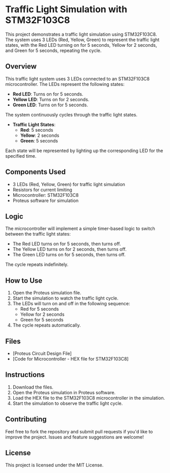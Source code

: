 # Traffic Light Simulation with STM32F103C8

This project demonstrates a traffic light simulation using STM32F103C8. The system uses 3 LEDs (Red, Yellow, Green) to represent the traffic light states, with the Red LED turning on for 5 seconds, Yellow for 2 seconds, and Green for 5 seconds, repeating the cycle.

## Overview

This traffic light system uses 3 LEDs connected to an STM32F103C8 microcontroller. The LEDs represent the following states:
- **Red LED**: Turns on for 5 seconds.
- **Yellow LED**: Turns on for 2 seconds.
- **Green LED**: Turns on for 5 seconds.

The system continuously cycles through the traffic light states.

- **Traffic Light States**:
  - **Red**: 5 seconds
  - **Yellow**: 2 seconds
  - **Green**: 5 seconds
  
Each state will be represented by lighting up the corresponding LED for the specified time.

## Components Used

- 3 LEDs (Red, Yellow, Green) for traffic light simulation
- Resistors for current limiting
- Microcontroller: STM32F103C8
- Proteus software for simulation

## Logic

The microcontroller will implement a simple timer-based logic to switch between the traffic light states:
- The Red LED turns on for 5 seconds, then turns off.
- The Yellow LED turns on for 2 seconds, then turns off.
- The Green LED turns on for 5 seconds, then turns off.

The cycle repeats indefinitely.

## How to Use

1. Open the Proteus simulation file.
2. Start the simulation to watch the traffic light cycle.
3. The LEDs will turn on and off in the following sequence:
   - Red for 5 seconds
   - Yellow for 2 seconds
   - Green for 5 seconds
4. The cycle repeats automatically.

## Files

- [Proteus Circuit Design File]
- [Code for Microcontroller - HEX file for STM32F103C8]

## Instructions

1. Download the files.
2. Open the Proteus simulation in Proteus software.
3. Load the HEX file to the STM32F103C8 microcontroller in the simulation.
4. Start the simulation to observe the traffic light cycle.

## Contributing

Feel free to fork the repository and submit pull requests if you'd like to improve the project. Issues and feature suggestions are welcome!

## License

This project is licensed under the MIT License.
